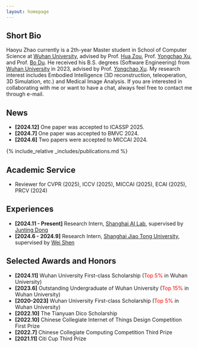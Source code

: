 ```yaml
---
layout: homepage
---
```


## Short Bio
Haoyu Zhao currently is a 2th-year Master student in School of Computer Science at [Wuhan University](https://www.whu.edu.cn/), advised by Prof. [Hua Zou](https://scholar.google.com/citations?user=6JMV8NEAAAAJ&hl=zh-CN&oi=ao), Prof. [Yongchao Xu](https://scholar.google.com/citations?user=ArIg7-0AAAAJ&hl=zh-CN&oi=ao), and Prof. [Bo Du](https://scholar.google.com/citations?user=Shy1gnMAAAAJ&hl=zh-CN&oi=ao). He received his B.S. degrees (Software Engineering) from [Wuhan University](https://www.whu.edu.cn/) in 2023, advised by Prof. [Yongchao Xu](https://scholar.google.com/citations?user=ArIg7-0AAAAJ&hl=zh-CN&oi=ao). My research interest includes Embodied Intelligence (3D reconstruction, teleoperation, 3D Simulation, etc.) and Medical Image Analysis. If you are interested in collaborating with me or want to have a chat, always feel free to contact me through e-mail.


## News
- **[2024.12]** One paper was accepted to ICASSP 2025.
- **[2024.7]** One paper was accepted to BMVC 2024.
- **[2024.6]** Two papers were accepted to MICCAI 2024.


{% include_relative _includes/publications.md %}

## Academic Service
- Reviewer for CVPR (2025), ICCV (2025), MICCAI (2025), ECAI (2025), PRCV (2024)

## Experiences
- **[2024.11 - Present]** Research Intern, [Shanghai AI Lab](https://www.shlab.org.cn/), supervised by [Junting Dong](https://jtdong.com/)
- **[2024.6 - 2024.9]** Research Intern, [Shanghai Jiao Tong University](https://www.sjtu.edu.cn/), supervised by [Wei Shen](https://scholar.google.com/citations?user=Ae2kRCEAAAAJ&hl=zh-CN)

## Selected Awards and Honors
- **[2024.11]** Wuhan University First-class Scholarship (<span style="color: red;">Top 5%</span> in Wuhan University)   
- **[2023.6]** Outstanding Undergraduate of Wuhan University (<span style="color: red;">Top 15%</span> in Wuhan University)   
- **[2020-2023]** Wuhan University First-class Scholarship (<span style="color: red;">Top 5%</span> in Wuhan University)   
- **[2022.10]** The Tianyuan Dico Scholarship   
- **[2022.10]** Chinese Collegiate Internet of Things Design Competition First Prize   
- **[2022.7]** Chinese Collegiate Computing Competition Third Prize   
- **[2021.11]** Citi Cup Third Prize  




